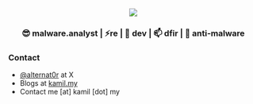 <!--
**alternat0r/alternat0r** is a ✨ _special_ ✨ repository because its `README.md` (this file) appears on your GitHub profile.

Here are some ideas to get you started:

- 🔭 I’m currently working on ...
- 🌱 I’m currently learning ...
- 👯 I’m looking to collaborate on ...
- 🤔 I’m looking for help with ...
- 💬 Ask me about ...
- 📫 How to reach me: ...
- 😄 Pronouns: ...
- ⚡ Fun fact: ...
-->

<br>
<p align="center">
<img align="center" src="https://img.shields.io/badge/alternat0r-blue">
</p>
<h3 align="center">😎 malware.analyst | ⚡re | 🤔 dev | 📫 dfir | 🔭 anti-malware </h3>

### Contact

* [@alternat0r](https://x.com/alternat0r) at X
* Blogs at [kamil.my](https://kamil.my)
* Contact me [at] kamil [dot] my
